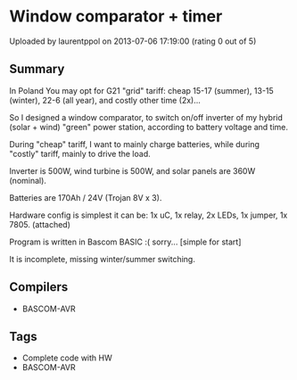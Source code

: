 # Window comparator + timer

Uploaded by laurentppol on 2013-07-06 17:19:00 (rating 0 out of 5)

## Summary

In Poland You may opt for G21 "grid" tariff: cheap 15-17 (summer), 13-15 (winter), 22-6 (all year), and costly other time (2x)...  

So I designed a window comparator, to switch on/off inverter of my hybrid (solar + wind) "green" power station, according to battery voltage and time.  

During "cheap" tariff, I want to mainly charge batteries, while during "costly" tariff, mainly to drive the load.  

Inverter is 500W, wind turbine is 500W, and solar panels are 360W (nominal).  

Batteries are 170Ah / 24V (Trojan 8V x 3).


Hardware config is simplest it can be: 1x uC, 1x relay, 2x LEDs, 1x jumper, 1x 7805. (attached)


Program is written in Bascom BASIC :( sorry... [simple for start]


It is incomplete, missing winter/summer switching.

## Compilers

- BASCOM-AVR

## Tags

- Complete code with HW
- BASCOM-AVR
